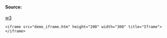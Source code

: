 #### Source:
[w3](https://www.w3schools.com/html/tryit.asp?filename=tryhtml_iframe_height_width)


```
<iframe src="demo_iframe.htm" height="200" width="300" title="Iframe"></iframe>
```